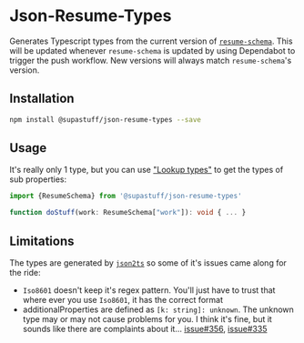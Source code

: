# Json-Resume-Types

Generates Typescript types from the current version of [`resume-schema`](https://github.com/jsonresume/resume-schema).
This will be updated whenever `resume-schema` is updated by using Dependabot to trigger the push workflow.
New versions will always match `resume-schema`'s version.

## Installation

```bash
npm install @supastuff/json-resume-types --save
```

## Usage

It's really only 1 type, but you can use
["Lookup types"](https://www.typescriptlang.org/docs/handbook/release-notes/typescript-2-1.html#example-1)
to get the types of sub properties:

```ts
import {ResumeSchema} from '@supastuff/json-resume-types'

function doStuff(work: ResumeSchema["work"]): void { ... }
```

## Limitations

The types are generated by [`json2ts`](https://github.com/bcherny/json-schema-to-typescript)
so some of it's issues came along for the ride:

- `Iso8601` doesn't keep it's regex pattern. You'll just have to trust that where ever you use `Iso8601`, it has the correct format
- additionalProperties are defined as `[k: string]: unknown`. The unknown type may or may not cause problems for you. I think it's fine, but it sounds like there are complaints about it... [issue#356](https://github.com/bcherny/json-schema-to-typescript/issues/356), [issue#335](https://github.com/bcherny/json-schema-to-typescript/issues/335)
